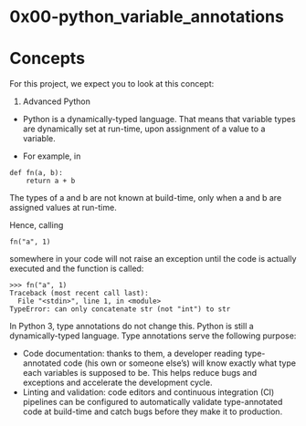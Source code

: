# 0x00-python_variable_annotations

# Concepts

For this project, we expect you to look at this concept:

1. Advanced Python

* Python is a dynamically-typed language. That means that variable types are dynamically set at run-time, upon assignment of a value to a variable.

* For example, in

```
def fn(a, b):
    return a + b
```

The types of a and b are not known at build-time, only when a and b are assigned values at run-time.

Hence, calling

```
fn("a", 1)
```

somewhere in your code will not raise an exception until the code is actually executed and the function is called:

```
>>> fn("a", 1)
Traceback (most recent call last):
  File "<stdin>", line 1, in <module>
TypeError: can only concatenate str (not "int") to str
```

In Python 3, type annotations do not change this. Python is still a dynamically-typed language. Type annotations serve the following purpose:

* Code documentation: thanks to them, a developer reading type-annotated code (his own or someone else’s) will know exactly what type each variables is supposed to be. This helps reduce bugs and exceptions and accelerate the development cycle.
* Linting and validation: code editors and continuous integration (CI) pipelines can be configured to automatically validate type-annotated code at build-time and catch bugs before they make it to production.
